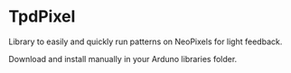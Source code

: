 # TpdPixel
Library to easily and quickly run patterns on NeoPixels for light feedback.

Download and install manually in your Arduno libraries folder.
